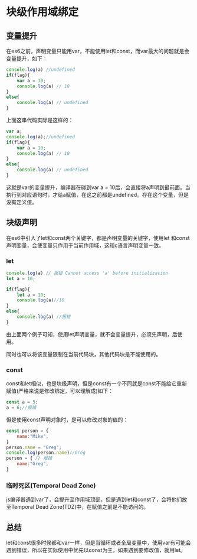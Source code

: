 # 块级作用域绑定

## 变量提升

在es6之前，声明变量只能用var，不能使用let和const，而var最大的问题就是会变量提升，如下：

```js
console.log(a) //undefined
if(flag){
    var a = 10;
    console.log(a) // 10
}
else{
    console.log(a) // undefined
}
```

上面这串代码实际是这样的：

```js
var a;
console.log(a);//undefined
if(flag){
    var a = 10;
    console.log(a) // 10
}
else{
    console.log(a) // undefined
}
```

这就是var的变量提升，编译器在碰到var a = 10后，会直接将a声明到最前面。当执行到对应语句时，才给a赋值，在这之前都是undefined。存在这个变量，但是没有定义值。

## 块级声明

在es6中引入了let和const两个关键字，都是声明变量的关键字，使用let 和const声明变量，会使变量只作用于当前作用域，这和c语言声明变量一致。

### let

```js
console.log(a) // 报错 Cannot access 'a' before initialization
let a = 10;
```

```js
if(flag){
    let a = 10;
    console.log(a)//10
}
else{
    console.log(a) //报错
}
```

由上面两个例子可知，使用let声明变量，就不会变量提升，必须先声明，后使用。

同时也可以将该变量限制在当前代码块，其他代码块是不能使用的。

### const

const和let相似，也是块级声明，但是const有一个不同就是const不能给它重新赋值(严格来说是修改绑定，可以理解成)如下：

```js
const a = 5;
a = 6;//报错
```

但是使用const声明对象时，是可以修改对象的值的：

```js
const person = {
    name:"Mike",
}
person.name = "Greg";
console.log(person.name)//Greg
person = { // 报错
    name:"Greg",
}
```

### 临时死区(Temporal Dead Zone)

js编译器遇到var了，会提升至作用域顶部，但是遇到let和const了，会将他们放至Temporal Dead Zone(TDZ)中，在赋值之前是不能访问的。

## 总结

let和const很多时候都和var一样，但是当循环或者全局变量中，使用var有可能会遇到错误，所以在实际使用中优先以const为主，如果遇到要修改值，就用let。